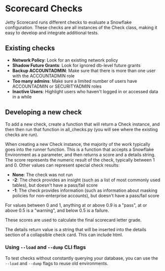 # Scorecard Checks

Jetty Scorecard runs different checks to evaluate a Snowflake configuration. These checks are all instances of the Check class, making it easy to develop and integrate additional tests.

## Existing checks

-   **Network Policy**: Look for an existing network policy
-   **Shadow Future Grants**: Look for ignored db-level future grants
-   **Backup ACCOUNTADMIN**: Make sure that there is more than one user with the ACCOUNTADMIN role
-   **Too many admins**: Make sure a limited number of users have ACCOUNTADMIN or SECURITYADMIN roles
-   **Inactive Users**: Highlight users who haven't logged in or accessed data in a while

## Developing a new check

To add a new check, create a function that will return a Check instance, and then then run that function in all_checks.py (you will see where the existing checks are run).

When creating a new Check instance, the majority of the work typically goes into the runner function. This is a function that accepts a Snowflake Environment as a parameter, and then returns a score and a details string. The score represents the numeric result of the check, typically between 1 and 0. Other values can represent special check results:

-   **None**: The check was not run
-   **-2**: The check provides an insight (such as a list of most commonly used tables), but doesn't have a pass/fail score
-   **-1**: The check provides information (such as information about masking policies for non-enterprise accounts), but doesn't have a pass/fail score

For values between 0 and 1, anything at or above 0.9 is a "pass", at or above 0.5 is a "warning", and below 0.5 is a failure.

These scores are used to calculate the final scorecard letter grade.

The details return value is a string that will be inserted into the details section of a collapsible check card. This can include html.

### Using `--load` and `--dump` CLI flags

To test checks without constantly querying your database, you can use the `--load` and `--dump` flags to reuse old environments.
